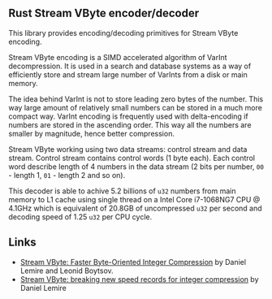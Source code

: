 ## Rust Stream VByte encoder/decoder

This library provides encoding/decoding primitives for Stream VByte encoding.

Stream VByte encoding is a SIMD accelerated algorithm of VarInt decompression. It is used in a search and database
systems as a way of efficiently store and stream large number of VarInts from a disk or main memory.

The idea behind VarInt is not to store leading zero bytes of the number. This way large amount of relatively
small numbers can be stored in a much more compact way. VarInt encoding is frequently used with
delta-encoding if numbers are stored in the ascending order. This way all the numbers are smaller by
magnitude, hence better compression.

Stream VByte working using two data streams: control stream and data stream. Control stream contains control words (1
byte each). Each control word describe length of 4 numbers in the data stream (2 bits per number, `00` - length 1,
`01` - length 2 and so on).

This decoder is able to achive 5.2 billions of `u32` numbers from main memory to L1 cache using single thread on a Intel Core i7-1068NG7 CPU @ 4.1GHz which is equivalent of 20.8GB of uncompressed `u32` per second and decoding speed of 1.25 `u32` per CPU cycle.

## Links

- [Stream VByte: Faster Byte-Oriented Integer Compression][pub] by Daniel Lemire and Leonid Boytsov.
- [Stream VByte: breaking new speed records for integer compression][blog-post] by Daniel Lemire

[pub]: https://arxiv.org/abs/1709.08990
[blog-post]: https://lemire.me/blog/2017/09/27/stream-vbyte-breaking-new-speed-records-for-integer-compression/
